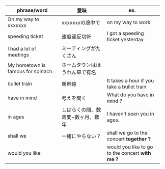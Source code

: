 
| phrase/word | 意味 | ex. | 
| --- | --- | --- |
| On my way to xxxxxxx | xxxxxxxの途中で | on my way to work |
| speeding ticket | 速度違反切符 | I got a speeding ticket yesterday |
| I had a lot of meetings | ミーティングがたくさん | |
| My hometown is famous for spinach. | ホームタウンはほうれん草で有名 | |
| bullet train | 新幹線 | It takes a hour if you take a bullet train |
| have in mind | 考えを聞く | What do you have in mind ? |
| in ages | しばらくの間、数週間~数ヶ月、数年 | I haven’t seen you in ages. | 
| shall we | 一緒にやらない？ | shall we go to the concert **together ?** |
| would you like | | would you like to go to the concert **with me ?** |
